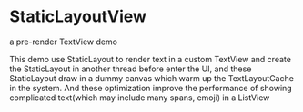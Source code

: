 # StaticLayoutView
a pre-render TextView demo

This demo use StaticLayout to render text in a custom TextView and create the StaticLayout in another thread before enter the UI, and these StaticLayout draw in a dummy canvas which warm up the TextLayoutCache in the system. And these optimization improve the performance of showing complicated text(which may include many spans, emoji) in a ListView 